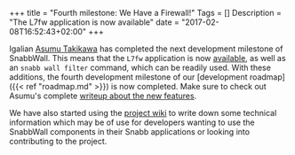 +++
title = "Fourth milestone: We Have a Firewall!"
Tags = []
Description = "The L7fw application is now available"
date = "2017-02-08T16:52:43+02:00"
+++

Igalian [Asumu Takikawa](https://www.asumu.xyz/) has completed the next
development milestone of <span class="appname">SnabbWall</span>. This means
that the `L7fw` application is now
[available](https://github.com/aperezdc/snabb/blob/snabbwall/src/apps/wall/l7fw.lua#L38),
as well as an `snabb wall filter` command, which can be readily used. With
these additions, the fourth development milestone of our [development
roadmap]({{< ref "roadmap.md" >}}) is now completed. Make sure to check out
Asumu's complete [writeup about the new features][m4-blog-post].

We have also started using the [project
wiki](https://github.com/aperezdc/snabb/wiki) to write down some technical
information which may be of use for developers wanting to use the
<span class="appname">SnabbWall</span> components in their Snabb applications
or looking into contributing to the project.


[m4-blog-post]: https://www.asumu.xyz/blog/2017/01/27/snabbwall-s-firewall-app-l7fw/
